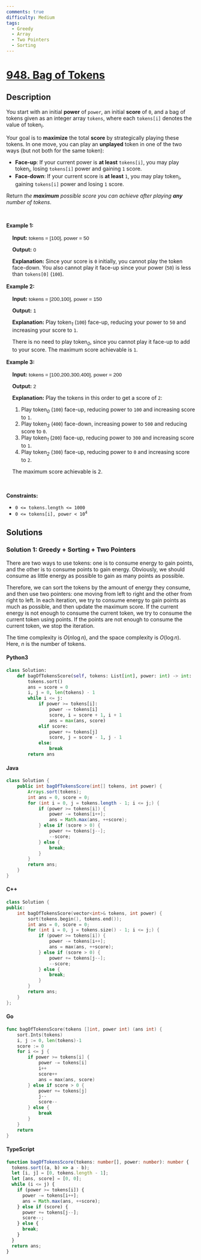```yaml
---
comments: true
difficulty: Medium
tags:
  - Greedy
  - Array
  - Two Pointers
  - Sorting
---
```


<!-- problem:start -->

# [948. Bag of Tokens](https://leetcode.com/problems/bag-of-tokens)

## Description

<!-- description:start -->

<p>You start with an initial <strong>power</strong> of <code>power</code>, an initial <strong>score</strong> of <code>0</code>, and a bag of tokens given as an integer array <code>tokens</code>, where each&nbsp;<code>tokens[i]</code> denotes the value of token<em><sub>i</sub></em>.</p>

<p>Your goal is to <strong>maximize</strong> the total <strong>score</strong> by strategically playing these tokens. In one move, you can play an <strong>unplayed</strong> token in one of the two ways (but not both for the same token):</p>

<ul>
	<li><strong>Face-up</strong>: If your current power is <strong>at least</strong> <code>tokens[i]</code>, you may play token<em><sub>i</sub></em>, losing <code>tokens[i]</code> power and gaining <code>1</code> score.</li>
	<li><strong>Face-down</strong>: If your current score is <strong>at least</strong> <code>1</code>, you may play token<em><sub>i</sub></em>, gaining <code>tokens[i]</code> power and losing <code>1</code> score.</li>
</ul>

<p>Return <em>the <strong>maximum</strong> possible score you can achieve after playing <strong>any</strong> number of tokens</em>.</p>

<p>&nbsp;</p>
<p><strong class="example">Example 1:</strong></p>

<div class="example-block" style="
    border-color: var(--border-tertiary);
    border-left-width: 2px;
    color: var(--text-secondary);
    font-size: .875rem;
    margin-bottom: 1rem;
    margin-top: 1rem;
    overflow: visible;
    padding-left: 1rem;
">
<p><strong>Input:</strong> <span class="example-io" style="
    font-family: Menlo,sans-serif;
    font-size: 0.85rem;
">tokens = [100], power = 50</span></p>

<p><strong>Output:</strong> <span class="example-io" style="
    font-family: Menlo,sans-serif;
    font-size: 0.85rem;
">0</span></p>

<p><strong>Explanation</strong><strong>:</strong> Since your score is <code>0</code> initially, you cannot play the token face-down. You also cannot play it face-up since your power (<code>50</code>) is less than <code>tokens[0]</code>&nbsp;(<code>100</code>).</p>
</div>

<p><strong class="example">Example 2:</strong></p>

<div class="example-block" style="
    border-color: var(--border-tertiary);
    border-left-width: 2px;
    color: var(--text-secondary);
    font-size: .875rem;
    margin-bottom: 1rem;
    margin-top: 1rem;
    overflow: visible;
    padding-left: 1rem;
">
<p><strong>Input:</strong> <span class="example-io" style="
    font-family: Menlo,sans-serif;
    font-size: 0.85rem;
">tokens = [200,100], power = 150</span></p>

<p><strong>Output:</strong> <span class="example-io" style="
    font-family: Menlo,sans-serif;
    font-size: 0.85rem;
">1</span></p>

<p><strong>Explanation:</strong> Play token<em><sub>1</sub></em> (<code>100</code>) face-up, reducing your power to&nbsp;<code>50</code> and increasing your score to&nbsp;<code>1</code>.</p>

<p>There is no need to play token<em><sub>0</sub></em>, since you cannot play it face-up to add to your score. The maximum score achievable is <code>1</code>.</p>
</div>

<p><strong class="example">Example 3:</strong></p>

<div class="example-block" style="
    border-color: var(--border-tertiary);
    border-left-width: 2px;
    color: var(--text-secondary);
    font-size: .875rem;
    margin-bottom: 1rem;
    margin-top: 1rem;
    overflow: visible;
    padding-left: 1rem;
">
<p><strong>Input:</strong> <span class="example-io" style="
    font-family: Menlo,sans-serif;
    font-size: 0.85rem;
">tokens = [100,200,300,400], power = 200</span></p>

<p><strong>Output:</strong> <span class="example-io" style="
    font-family: Menlo,sans-serif;
    font-size: 0.85rem;
">2</span></p>

<p><strong>Explanation:</strong> Play the tokens in this order to get a score of <code>2</code>:</p>

<ol>
	<li>Play token<em><sub>0</sub></em> (<code>100</code>) face-up, reducing power to <code>100</code> and increasing score to <code>1</code>.</li>
	<li>Play token<em><sub>3</sub></em> (<code>400</code>) face-down, increasing power to <code>500</code> and reducing score to <code>0</code>.</li>
	<li>Play token<em><sub>1</sub></em> (<code>200</code>) face-up, reducing power to <code>300</code> and increasing score to <code>1</code>.</li>
	<li>Play token<em><sub>2</sub></em> (<code>300</code>) face-up, reducing power to <code>0</code> and increasing score to <code>2</code>.</li>
</ol>

<p><span style="color: var(--text-secondary); font-size: 0.875rem;">The maximum score achievable is </span><code style="color: var(--text-secondary); font-size: 0.875rem;">2</code><span style="color: var(--text-secondary); font-size: 0.875rem;">.</span></p>
</div>

<p>&nbsp;</p>
<p><strong>Constraints:</strong></p>

<ul>
	<li><code>0 &lt;= tokens.length &lt;= 1000</code></li>
	<li><code>0 &lt;= tokens[i], power &lt; 10<sup>4</sup></code></li>
</ul>

<!-- description:end -->

## Solutions

<!-- solution:start -->

### Solution 1: Greedy + Sorting + Two Pointers

There are two ways to use tokens: one is to consume energy to gain points, and the other is to consume points to gain energy. Obviously, we should consume as little energy as possible to gain as many points as possible.

Therefore, we can sort the tokens by the amount of energy they consume, and then use two pointers: one moving from left to right and the other from right to left. In each iteration, we try to consume energy to gain points as much as possible, and then update the maximum score. If the current energy is not enough to consume the current token, we try to consume the current token using points. If the points are not enough to consume the current token, we stop the iteration.

The time complexity is $O(n \log n)$, and the space complexity is $O(\log n)$. Here, $n$ is the number of tokens.

<!-- tabs:start -->

#### Python3

```python
class Solution:
    def bagOfTokensScore(self, tokens: List[int], power: int) -> int:
        tokens.sort()
        ans = score = 0
        i, j = 0, len(tokens) - 1
        while i <= j:
            if power >= tokens[i]:
                power -= tokens[i]
                score, i = score + 1, i + 1
                ans = max(ans, score)
            elif score:
                power += tokens[j]
                score, j = score - 1, j - 1
            else:
                break
        return ans
```

#### Java

```java
class Solution {
    public int bagOfTokensScore(int[] tokens, int power) {
        Arrays.sort(tokens);
        int ans = 0, score = 0;
        for (int i = 0, j = tokens.length - 1; i <= j;) {
            if (power >= tokens[i]) {
                power -= tokens[i++];
                ans = Math.max(ans, ++score);
            } else if (score > 0) {
                power += tokens[j--];
                --score;
            } else {
                break;
            }
        }
        return ans;
    }
}
```

#### C++

```cpp
class Solution {
public:
    int bagOfTokensScore(vector<int>& tokens, int power) {
        sort(tokens.begin(), tokens.end());
        int ans = 0, score = 0;
        for (int i = 0, j = tokens.size() - 1; i <= j;) {
            if (power >= tokens[i]) {
                power -= tokens[i++];
                ans = max(ans, ++score);
            } else if (score > 0) {
                power += tokens[j--];
                --score;
            } else {
                break;
            }
        }
        return ans;
    }
};
```

#### Go

```go
func bagOfTokensScore(tokens []int, power int) (ans int) {
	sort.Ints(tokens)
	i, j := 0, len(tokens)-1
	score := 0
	for i <= j {
		if power >= tokens[i] {
			power -= tokens[i]
			i++
			score++
			ans = max(ans, score)
		} else if score > 0 {
			power += tokens[j]
			j--
			score--
		} else {
			break
		}
	}
	return
}
```

#### TypeScript

```ts
function bagOfTokensScore(tokens: number[], power: number): number {
  tokens.sort((a, b) => a - b);
  let [i, j] = [0, tokens.length - 1];
  let [ans, score] = [0, 0];
  while (i <= j) {
    if (power >= tokens[i]) {
      power -= tokens[i++];
      ans = Math.max(ans, ++score);
    } else if (score) {
      power += tokens[j--];
      score--;
    } else {
      break;
    }
  }
  return ans;
}
```

<!-- tabs:end -->

<!-- solution:end -->

<!-- problem:end -->
